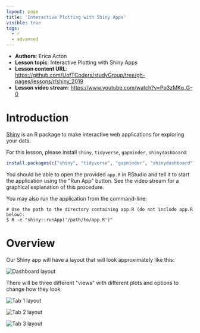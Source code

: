 ```yaml
---
layout: page
title: 'Interactive Plotting with Shiny Apps'
visible: true
tags:
  - r
  - advanced
---
```


 - **Authors**: Erica Acton
 - **Lesson topic**: Interactive Plotting with Shiny Apps
 - **Lesson content URL**: <https://github.com/UofTCoders/studyGroup/tree/gh-pages/lessons/r/shiny_2019>
 - **Lesson video stream**: <https://www.youtube.com/watch?v=Pp3zMKq_G-0>

# Introduction

[Shiny](https://shiny.rstudio.com/) is an R package to make interactive web
applications for exploring your data.

For this lesson, please install `shiny`, `tidyverse`, `gapminder`,
`shinydashboard`:

```r
install.packages(c("shiny", "tidyverse", "gapminder", "shinydashboard"))
```

You should be able to open the provided `app.R` in RStudio and tell it to start
the application using the "Run App" button. See the video stream for a
graphical explanation of this procedure.

You may also run the application from the command-line:

```
# Use the path to the directory containing app.R (do not include app.R below):
$ R -e "shiny::runApp('/path/to/app.R')"
```

# Overview

Our Shiny app will have a layout that will look approximately like this:

![Dashboard layout](../dashboard.png)

There will be three different "views" with different plots and options to
change how they look:

![Tab 1 layout](../tab1.png)

![Tab 2 layout](../tab2.png)

![Tab 3 layout](../tab3.png)
